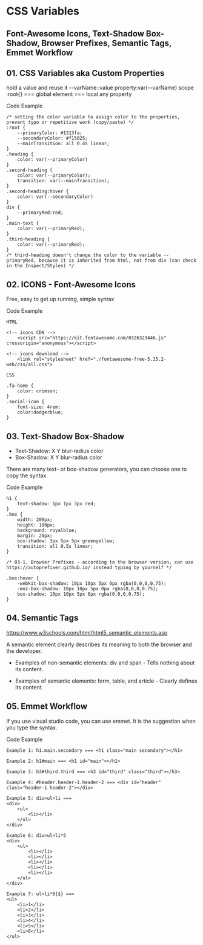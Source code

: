 # CSS Variables
## Font-Awesome Icons, Text-Shadow Box-Shadow, Browser Prefixes, Semantic Tags, Emmet Workflow


## 01. CSS Variables aka Custom Properties 

hold a value and reuse it
--varName::value 
property:var(--varName)
scope
:root{} === global
element === local
any property

Code Example
```
/* setting the color variable to assign color to the properties, prevent typo or repetitive work (copy/paste) */
:root {
    --primaryColor: #1313fa;
    --secondaryColor: #f15025;
    --mainTransition: all 0.4s linear;
}
.heading {
    color: var(--primaryColor)
}
.second-heading {
    color: var(--primaryColor);
    transition: var(--mainTransition);
}
.second-heading:hover {
    color: var(--secondaryColor)
}
div {
    --primaryRed:red;
}
.main-text {
    color: var(--primaryRed);
}
.third-heading {
    color: var(--primaryRed);
}
/* third-heading doesn't change the color to the variable --primaryRed, because it is inherited from html, not from div (can check in the Inspect/Styles) */
```

## 02. ICONS - Font-Awesome Icons
Free, easy to get up running, simple syntax

Code Example
```
HTML

<!-- icons CDN -->
    <script src="https://kit.fontawesome.com/0326323446.js" crossorigin="anonymous"></script> 

<!-- icons download -->
    <link rel="stylesheet" href="./fontawesome-free-5.15.2-web/css/all.css">
```
```
CSS

.fa-home {
    color: crimson;
}
.social-icon {
    font-size: 4rem;
    color:dodgerblue;
} 
```

## 03. Text-Shadow Box-Shadow

- Text-Shadow: X Y blur-radius color
- Box-Shadow: X Y blur-radius color 

There are many text- or box-shadow generators, you can choose one to copy the syntax.

Code Example
```
h1 {
    text-shadow: 1px 1px 3px red;
}
.box {
    width: 200px;
    height: 100px;
    background: royalblue;
    margin: 20px;
    box-shadow: 3px 5px 5px greenyellow;
    transition: all 0.5s linear;
}

/* 03-1. Browser Prefixes - according to the browser version, can use https://autoprefixer.github.io/ instead typing by yourself */

.box:hover {
    -webkit-box-shadow: 10px 10px 5px 0px rgba(0,0,0,0.75); 
    -moz-box-shadow: 10px 10px 5px 0px rgba(0,0,0,0.75); 
    box-shadow: 10px 10px 5px 0px rgba(0,0,0,0.75);
} 
```

## 04. Semantic Tags 

https://www.w3schools.com/html/html5_semantic_elements.asp

A semantic element clearly describes its meaning to both the browser and the developer.

- Examples of non-semantic elements: div and span - Tells nothing about its content.

- Examples of semantic elements: form, table, and article - Clearly defines its content.


## 05. Emmet Workflow 

If you use visual studio code, you can use emmet. It is the suggestion when you type the syntax. 

Code Example
```
Example 1: h1.main.secondary === <h1 class="main secondary"></h1> 

Example 2: h1#main === <h1 id="main"></h1>

Example 3: h3#third.third === <h3 id="third" class="third"></h3>

Example 4: #header.header-1.header-2 === <div id="header" class="header-1 header-2"></div>

Example 5: div>ul>li ===
<div>
    <ul>
        <li></li>
    </ul>
</div>

Example 6: div>ul>li*5
<div>
    <ul>
        <li></li>
        <li></li>
        <li></li>
        <li></li>
        <li></li>
    </ul>
</div>

Example 7: ul>li*6{$} ===
<ul>
    <li>1</li>
    <li>2</li>
    <li>3</li>
    <li>4</li>
    <li>5</li>
    <li>6</li>
</ul>
```